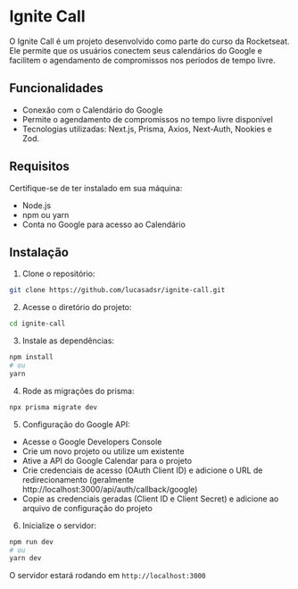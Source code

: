 # Ignite Call

O Ignite Call é um projeto desenvolvido como parte do curso da Rocketseat. Ele permite que os usuários conectem seus calendários do Google e facilitem o agendamento de compromissos nos períodos de tempo livre.

## Funcionalidades

- Conexão com o Calendário do Google
- Permite o agendamento de compromissos no tempo livre disponível
- Tecnologias utilizadas: Next.js, Prisma, Axios, Next-Auth, Nookies e Zod.

## Requisitos

Certifique-se de ter instalado em sua máquina:

- Node.js
- npm ou yarn
- Conta no Google para acesso ao Calendário

## Instalação

1. Clone o repositório:

```bash
git clone https://github.com/lucasadsr/ignite-call.git
```

2. Acesse o diretório do projeto:

```bash
cd ignite-call
```

3. Instale as dependências:

```bash
npm install
# ou
yarn
```

4. Rode as migrações do prisma:

```bash
npx prisma migrate dev
```

5. Configuração do Google API:

- Acesse o Google Developers Console
- Crie um novo projeto ou utilize um existente
- Ative a API do Google Calendar para o projeto
- Crie credenciais de acesso (OAuth Client ID) e adicione o URL de redirecionamento (geralmente http://localhost:3000/api/auth/callback/google)
- Copie as credenciais geradas (Client ID e Client Secret) e adicione ao arquivo de configuração do projeto

6. Inicialize o servidor:

```bash
npm run dev
# ou
yarn dev
```

O servidor estará rodando em `http://localhost:3000`
